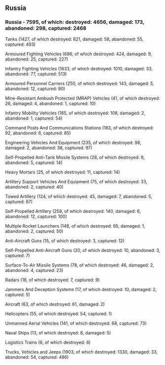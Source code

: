 
 
 ## Russia
 
 ### Russia - 7595, of which: destroyed: 4656, damaged: 173, abandoned: 298, captured: 2468

 

 

 Tanks (1427, of which destroyed: 821, damaged: 58, abandoned: 55, captured: 493)

 Armoured Fighting Vehicles (686, of which destroyed: 424, damaged: 9, abandoned: 25, captured: 227)

 Infantry Fighting Vehicles (1633, of which destroyed: 1010, damaged: 33, abandoned: 77, captured: 513)

 Armoured Personnel Carriers (250, of which destroyed: 143, damaged: 5, abandoned: 12, captured: 90)

 Mine-Resistant Ambush Protected (MRAP) Vehicles (41, of which destroyed: 26, damaged: 4, abandoned: 1, captured: 10)

 Infantry Mobility Vehicles (165, of which destroyed: 108, damaged: 2, abandoned: 1, captured: 54)

 Command Posts And Communications Stations (183, of which destroyed: 92, abandoned: 6, captured: 85)

 Engineering Vehicles And Equipment (235, of which destroyed: 98, damaged: 2, abandoned: 38, captured: 97)

 Self-Propelled Anti-Tank Missile Systems (28, of which destroyed: 9, abandoned: 5, captured: 14)

 Heavy Mortars (25, of which destroyed: 11, captured: 14)

 Artillery Support Vehicles And Equipment (75, of which destroyed: 33, abandoned: 2, captured: 40)

 Towed Artillery (124, of which destroyed: 45, damaged: 7, abandoned: 5, captured: 67)

 Self-Propelled Artillery (258, of which destroyed: 140, damaged: 6, abandoned: 12, captured: 100)

 Multiple Rocket Launchers (148, of which destroyed: 95, damaged: 1, abandoned: 2, captured: 50)

 Anti-Aircraft Guns (15, of which destroyed: 3, captured: 12)

 Self-Propelled Anti-Aircraft Guns (20, of which destroyed: 10, abandoned: 3, captured: 7)

 Surface-To-Air Missile Systems (78, of which destroyed: 46, damaged: 2, abandoned: 4, captured: 23)

 Radars (16, of which destroyed: 7, captured: 9)

 Jammers And Deception Systems (17, of which destroyed: 10, damaged: 2, captured: 5)

 Aircraft (63, of which destroyed: 61, damaged: 2)

 Helicopters (55, of which destroyed: 54, captured: 1)

 Unmanned Aerial Vehicles (141, of which destroyed: 68, captured: 73)

 Naval Ships (13, of which destroyed: 8, damaged: 5)

 Logistics Trains (6, of which destroyed: 6)

 Trucks, Vehicles and Jeeps (1903, of which destroyed: 1330, damaged: 33, abandoned: 54, captured: 486)

